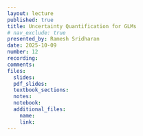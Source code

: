 ```yaml
---
layout: lecture
published: true
title: Uncertainty Quantification for GLMs
# nav_exclude: true
presented_by: Ramesh Sridharan
date: 2025-10-09
number: 12
recording: 
comments:
files:
  slides:
  pdf_slides:
  textbook_sections:
  notes:
  notebook:
  additional_files:
    name:
    link:
---
```

